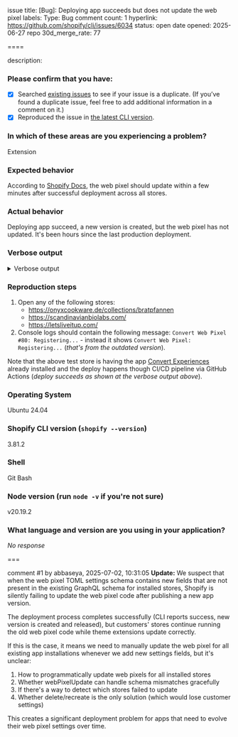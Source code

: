 issue title: [Bug]: Deploying app succeeds but does not update the web pixel
labels: Type: Bug
comment count: 1
hyperlink: https://github.com/shopify/cli/issues/6034
status: open
date opened: 2025-06-27
repo 30d_merge_rate: 77

====

description:
### Please confirm that you have:

- [x] Searched [existing issues](.) to see if your issue is a duplicate. (If you’ve found a duplicate issue, feel free to add additional information in a comment on it.)
- [x] Reproduced the issue in [the latest CLI version](https://www.npmjs.com/package/@shopify/cli).

### In which of these areas are you experiencing a problem?

Extension

### Expected behavior

According to [Shopify Docs](https://shopify.dev/docs/apps/launch/deployment/deploy-app-versions), the web pixel should update within a few minutes after successful deployment across all stores.

### Actual behavior

Deploying app succeed, a new version is created, but the web pixel has not updated. It's been hours since the last production deployment.

### Verbose output

<details>
  <summary>Verbose output</summary>

  ```
  yarn deploy -f --source-control-url "$COMMIT_URL" --verbose
  2025-07-01T12:38:08.774Z: Checking if there's a version of @shopify/cli newer than 3.81.2
  2025-07-01T12:38:08.775Z: Getting the latest version of NPM package: @shopify/cli
  2025-07-01T12:38:08.794Z: Running command app deploy
  2025-07-01T12:38:08.816Z: Reading cached app information for directory /home/runner/work/shopify-integration/shopify-integration/convert-app-v1...
  2025-07-01T12:38:08.819Z: Reading the content of file at shopify.app.production.toml...
  2025-07-01T12:38:08.824Z: Reading the content of file at shopify.app.production.toml...
  2025-07-01T12:38:08.828Z: Reading cached app information for directory /home/runner/work/shopify-integration/shopify-integration/convert-app-v1...
  2025-07-01T12:38:08.828Z: Reading the content of file at shopify.app.production.toml...
  2025-07-01T12:38:08.831Z: Reading the content of file at shopify.app.production.toml...
  2025-07-01T12:38:08.832Z: Ensuring that the user is authenticated with the Partners API with the following scopes:
  []

  2025-07-01T12:38:08.834Z: Sending POST request to URL https://accounts.shopify.com/oauth/token?grant_type=urn%3Aietf%3Aparams%3Aoauth%3Agrant-type%3Atoken-exchange&requested_token_type=urn%3Aietf%3Aparams%3Aoauth%3Atoken-type%3Aaccess_token&subject_token_type=urn%3Aietf%3Aparams%3Aoauth%3Atoken-type%3Aaccess_token&client_id=fbdb2649-e327-4907-8f67-908d24cfd7e3&audience=271e16d403dfa18082ffb3d197bd2b5f4479c3fc32736d69296829cbb28d41a6&scope=https%3A%2F%2Fapi.shopify.com%2Fauth%2Fpartners.app.cli.access&subject_token=****
  With request headers:


  2025-07-01T12:38:08.991Z: Request to https://accounts.shopify.com/oauth/token?grant_type=urn%3Aietf%3Aparams%3Aoauth%3Agrant-type%3Atoken-exchange&requested_token_type=urn%3Aietf%3Aparams%3Aoauth%3Atoken-type%3Aaccess_token&subject_token_type=urn%3Aietf%3Aparams%3Aoauth%3Atoken-type%3Aaccess_token&client_id=fbdb2649-e327-4907-8f67-908d24cfd7e3&audience=271e16d403dfa18082ffb3d197bd2b5f4479c3fc32736d69296829cbb28d41a6&scope=https%3A%2F%2Fapi.shopify.com%2Fauth%2Fpartners.app.cli.access&subject_token=**** completed in 157 ms
  With response headers:
  - cache-control: no-cache, no-store, private, must-revalidate, max-age=0
  - content-type: application/json; charset=utf-8
  - etag: W/"c70a576a510e21a93ed65d87e36b9780"
  - server-timing: processing;dur=33, socket_queue;dur=1.216, edge;dur=1.034, util;dur=0.05, cfRequestDuration;dur=122.999907
  - x-request-id: abfb4871-8922-4962-bf49-102df8dd65fa-1751373488
      
  2025-07-01T12:38:09.001Z: Sending "Partners" GraphQL request:
    query currentAccountInfo {
      currentAccountInfo {
        __typename
        ... on ServiceAccount {
          orgName
        }
        ... on UserAccount {
          email
        }
      }
    }

  With request headers:
  - User-Agent: Shopify CLI; v=3.81.2
  - Keep-Alive: timeout=30
    "app_web_framework": "remix",
    "app_web_frontend_any": true,
    "app_web_frontend_count": 1,
    "env_package_manager_workspaces": true,
    "partner_id": 3561226,
    "api_key": "****",
    "cmd_app_reset_used": false,
    "cmd_deploy_include_config_used": true,
    "cmd_deploy_config_modules_breakdown": "[\"access_scopes\",\"application_url\",\"auth\",\"embedded\",\"handle\",\"name\",\"pos\",\"webhooks\"]",
    "cmd_all_timing_network_ms": 7608,
    "cmd_all_timing_prompts_ms": 0,
    "cmd_all_launcher": "yarn",
    "cmd_all_topic": "app",
    "cmd_all_plugin": "@shopify/app",
    "cmd_all_force": false,
    "cmd_all_verbose": true,
    "cmd_all_path_override": true,
    "cmd_all_path_override_hash": "380368d62993732d832d29e726168cdff935fcda",
    "cmd_all_last_graphql_request_id": "84ce36c3-ca85-48c2-a77d-fcd345bff2b8-1751373496",
    "cmd_all_timing_active_ms": 2606,
    "cmd_all_exit": "ok",
    "user_id": "5e81f37d-e1ab-0da7-77f2-d6025fed9b39d0e9bba4",
    "request_ids": [
      "d0068f10-33ef-42a9-9d5d-88dcdc59d212-1751373489",
      "d7fef988-232d-4631-b26f-7e485c62f5af-1751373489",
      "e00ab66b-d287-4cc3-8c95-9834fd5dd6b6-1751373490",
      "4501ade0-f28e-43e9-86ac-2d14bdb60d9f-1751373490",
      "a4dace3e-dfdd-4b81-a40f-471feabf0f3c-1751373492",
      "f5de852e-e60d-4c6b-ae19-3a773763b909-1751373493",
      "a067ce55-3de5-42df-b561-4956023d3ebc-1751373495",
      "84ce36c3-ca85-48c2-a77d-fcd345bff2b8-1751373496"
    ],
    "args": "--config production -f --source-control-url https://github.com/convertcom/shopify-integration/commit/43d859007020d65edcaa2d217e740e66b2ae83aa --verbose",
    "app_name": "convert-web-pixel",
    "env_plugin_installed_all": "[\"@shopify/cli\"]",
    "metadata": "{\"extraPublic\":{},\"extraSensitive\":{}}"
  }
  2025-07-01T12:38:19.208Z: Completed command app deploy
  ```

</details>

### Reproduction steps

1. Open any of the following stores:
   - https://onyxcookware.de/collections/bratpfannen
   - https://scandinavianbiolabs.com/
   - https://letsliveitup.com/
2. Console logs should contain the following message: `Convert Web Pixel #80: Registering...` - instead it shows `Convert Web Pixel: Registering...` (_that's from the outdated version_).

Note that the above test store is having the app [Convert Experiences](https://apps.shopify.com/convert-experiences) already installed and the deploy happens though CI/CD pipeline via GitHub Actions (_deploy succeeds as shown at the verbose output above_).

### Operating System

Ubuntu 24.04

### Shopify CLI version (`shopify --version`)

3.81.2

### Shell

Git Bash

### Node version (run `node -v` if you're not sure)

v20.19.2

### What language and version are you using in your application?

_No response_

===

comment #1 by abbaseya, 2025-07-02, 10:31:05
**Update:** We suspect that when the web pixel TOML settings schema contains new fields that are not present in the existing GraphQL schema for installed stores, Shopify is silently failing to update the web pixel code after publishing a new app version. 

The deployment process completes successfully (CLI reports success, new version is created and released), but customers' stores continue running the old web pixel code while theme extensions update correctly.

If this is the case, it means we need to manually update the web pixel for all existing app installations whenever we add new settings fields, but it's unclear:
1. How to programmatically update web pixels for all installed stores
2. Whether webPixelUpdate can handle schema mismatches gracefully
3. If there's a way to detect which stores failed to update
4. Whether delete/recreate is the only solution (which would lose customer settings)

This creates a significant deployment problem for apps that need to evolve their web pixel settings over time.
